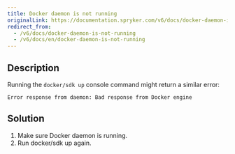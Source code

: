 ```yaml
---
title: Docker daemon is not running
originalLink: https://documentation.spryker.com/v6/docs/docker-daemon-is-not-running
redirect_from:
  - /v6/docs/docker-daemon-is-not-running
  - /v6/docs/en/docker-daemon-is-not-running
---
```


## Description
Running the `docker/sdk up` console command might return a similar error:

```
Error response from daemon: Bad response from Docker engine
```

## Solution
1. Make sure Docker daemon is running.
2. Run docker/sdk up again.
